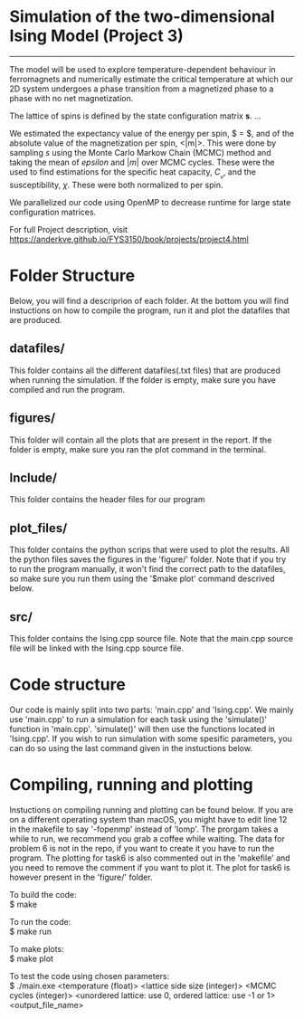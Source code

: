 # Simulation of the two-dimensional Ising Model (Project 3)
-------------------------------------------------
The model will be used to explore temperature-dependent behaviour in ferromagnets and numerically estimate the critical temperature at which our 2D system undergoes a phase transition from a magnetized phase to a phase with no net magnetization.

The lattice of spins is defined by the state configuration matrix **s**.
...

We estimated the expectancy value of the energy per spin, $<eps> = $, and of the absolute value of the magnetization per spin, <|m|>. This were done by sampling $s$ using the Monte Carlo Markow Chain (MCMC) method and taking the mean of $epsilon$ and $|m|$ over MCMC cycles.
These were the used to find estimations for the specific heat capacity, $C__v$, and the susceptibility, $\chi$. These were both normalized to per spin.

We parallelized our code using OpenMP to decrease runtime for large state configuration matrices.  
  
  
For full Project description, visit https://anderkve.github.io/FYS3150/book/projects/project4.html

# Folder Structure
Below, you will find a descriprion of each folder. At the bottom you will find instuctions on how to compile the program, run it and plot the datafiles that are produced.
## datafiles/
  This folder contains all the different datafiles(.txt files) that are produced when running the simulation. If the folder is empty, make sure you have compiled and run the program.

## figures/
  This folder will contain all the plots that are present in the report. If the folder is empty, make sure you ran the plot command in the terminal. 
  
## Include/
  This folder contains the header files for our program
  
## plot_files/
  This folder contains the python scrips that were used to plot the results. All the python files saves the figures in the 'figure/' folder. Note that if you try to run the program manually, it won't find the correct path to the datafiles, so make sure you run them using the '$make plot' command descrived below.
  
## src/
  This folder contains the Ising.cpp source file. Note that the main.cpp source file will be linked with the Ising.cpp source file. 

# Code structure
  Our code is mainly split into two parts: 'main.cpp' and 'Ising.cpp'. We mainly use 'main.cpp' to run a simulation for each task using the 'simulate()' function in 'main.cpp'. 'simulate()' will then use the functions located in 'Ising.cpp'. If you wish to run simulation with some spesific parameters, you can do so using the last command given in the instuctions below.
  
# Compiling, running and plotting
  
  Instuctions on compiling running and plotting can be found below. If you are on a different operating system than macOS, you might have to edit line 12 in the makefile to say '-fopenmp' instead of 'lomp'. The prorgam takes a while to run, we recommend you grab a coffee while waiting. The data for problem 6 is not in the repo, if you want to create it you have to run the program. The plotting for task6 is also commented out in the 'makefile' and you need to remove the comment if you want to plot it. The plot for task6 is however present in the 'figure/' folder. 

To build the code:  
$ make

To run the code:  
$ make run

To make plots:  
$ make plot

To test the code using chosen parameters:  
$ ./main.exe <temperature (float)> <lattice side size (integer)> <MCMC cycles (integer)> <unordered lattice: use 0, ordered lattice: use -1 or 1> <output_file_name>

